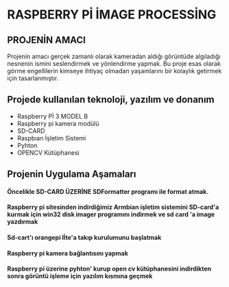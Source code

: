# RASPBERRY Pİ İMAGE PROCESSİNG
 ## PROJENİN AMACI 
 Projenin amacı gerçek zamanlı olarak kameradan aldığı  görüntüde algıladığı nesnenin ismini seslendirmek ve yönlendirme yapmak.
 Bu proje esas olarak görme engellilerin kimseye ihtiyaç olmadan yaşamlarını bir kolaylık getirmek için tasarlanmıştır.
##  Projede kullanılan teknoloji, yazılım ve donanım
 * Raspberry Pİ 3  MODEL B 
 * Raspberry pi kamera modülü 
 * SD-CARD
 * Raspbıan İşletim Sistemi
 * Pyhton
 * OPENCV Kütüphanesi
 ## Projenin Uygulama Aşamaları
 ####  Öncelikle SD-CARD ÜZERİNE SDFormatter programı ile format atmak.
#### Raspberry pi sitesinden indirdiğimiz Armbian işletim sistemini SD-card'a kurmak için   win32 disk imager programını indirmek ve sd card 'a image yazdırmak
#### Sd-cart'ı  orangepi lİte'a  takıp kurulumunu başlatmak
#### Raspberry pi kamera bağlantısını yapmak
#### Raspberry pi üzerine pyhton' kurup  open cv kütüphanesini indirdikten sonra  görüntü işleme için yazılım kısmına geçmek
 
 
 
 


 



